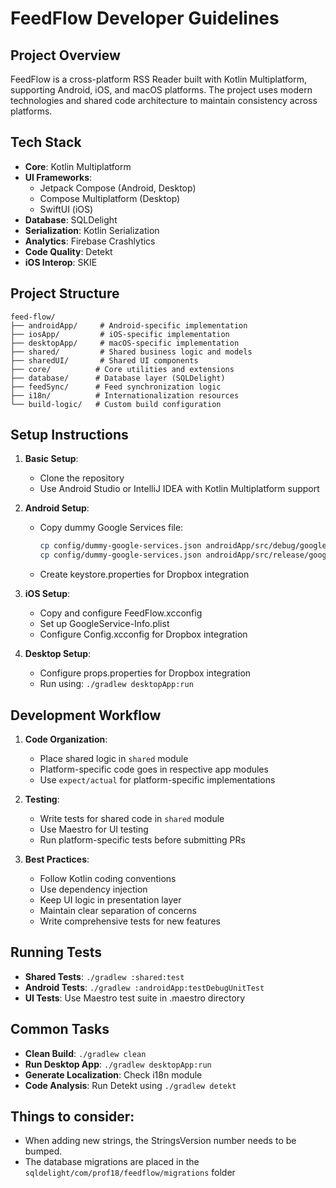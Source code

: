 # FeedFlow Developer Guidelines

## Project Overview
FeedFlow is a cross-platform RSS Reader built with Kotlin Multiplatform,
supporting Android, iOS, and macOS platforms. 
The project uses modern technologies and shared code architecture to maintain
consistency across platforms.

## Tech Stack
- **Core**: Kotlin Multiplatform
- **UI Frameworks**: 
  - Jetpack Compose (Android, Desktop)
  - Compose Multiplatform (Desktop)
  - SwiftUI (iOS)
- **Database**: SQLDelight
- **Serialization**: Kotlin Serialization
- **Analytics**: Firebase Crashlytics
- **Code Quality**: Detekt
- **iOS Interop**: SKIE

## Project Structure
```
feed-flow/
├── androidApp/     # Android-specific implementation
├── iosApp/         # iOS-specific implementation
├── desktopApp/     # macOS-specific implementation
├── shared/         # Shared business logic and models
├── sharedUI/       # Shared UI components
├── core/          # Core utilities and extensions
├── database/      # Database layer (SQLDelight)
├── feedSync/      # Feed synchronization logic
├── i18n/          # Internationalization resources
└── build-logic/   # Custom build configuration
```

## Setup Instructions
1. **Basic Setup**:
   - Clone the repository
   - Use Android Studio or IntelliJ IDEA with Kotlin Multiplatform support

2. **Android Setup**:
   - Copy dummy Google Services file:
     ```bash
     cp config/dummy-google-services.json androidApp/src/debug/google-services.json
     cp config/dummy-google-services.json androidApp/src/release/google-services.json
     ```
   - Create keystore.properties for Dropbox integration

3. **iOS Setup**:
   - Copy and configure FeedFlow.xcconfig
   - Set up GoogleService-Info.plist
   - Configure Config.xcconfig for Dropbox integration

4. **Desktop Setup**:
   - Configure props.properties for Dropbox integration
   - Run using: `./gradlew desktopApp:run`

## Development Workflow
1. **Code Organization**:
   - Place shared logic in `shared` module
   - Platform-specific code goes in respective app modules
   - Use `expect/actual` for platform-specific implementations

2. **Testing**:
   - Write tests for shared code in `shared` module
   - Use Maestro for UI testing
   - Run platform-specific tests before submitting PRs

3. **Best Practices**:
   - Follow Kotlin coding conventions
   - Use dependency injection
   - Keep UI logic in presentation layer
   - Maintain clear separation of concerns
   - Write comprehensive tests for new features

## Running Tests
- **Shared Tests**: `./gradlew :shared:test`
- **Android Tests**: `./gradlew :androidApp:testDebugUnitTest`
- **UI Tests**: Use Maestro test suite in .maestro directory

## Common Tasks
- **Clean Build**: `./gradlew clean`
- **Run Desktop App**: `./gradlew desktopApp:run`
- **Generate Localization**: Check i18n module
- **Code Analysis**: Run Detekt using `./gradlew detekt`

## Things to consider:
- When adding new strings, the StringsVersion number needs to be bumped.
- The database migrations are placed in the `sqldelight/com/prof18/feedflow/migrations` folder